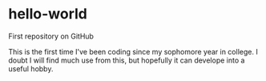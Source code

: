 # hello-world
First repository on GitHub

This is the first time I've been coding since my sophomore year in college.
I doubt I will find much use from this, but hopefully it can develope into a useful hobby.
